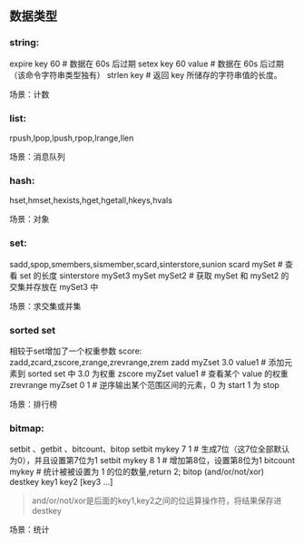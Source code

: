 ## 数据类型

### string:
expire key  60 # 数据在 60s 后过期
setex key 60 value # 数据在 60s 后过期（该命令字符串类型独有）
strlen key # 返回 key 所储存的字符串值的长度。

场景：计数

### list:
rpush,lpop,lpush,rpop,lrange,llen

场景：消息队列

### hash:
hset,hmset,hexists,hget,hgetall,hkeys,hvals

场景：对象

### set:
sadd,spop,smembers,sismember,scard,sinterstore,sunion
scard mySet # 查看 set 的长度
sinterstore mySet3 mySet mySet2 # 获取 mySet 和 mySet2 的交集并存放在 mySet3 中

场景：求交集或并集

### sorted set
相较于set增加了一个权重参数 score:
zadd,zcard,zscore,zrange,zrevrange,zrem
zadd myZset 3.0 value1 # 添加元素到 sorted set 中 3.0 为权重
zscore myZset value1 # 查看某个 value 的权重
zrevrange  myZset 0 1 # 逆序输出某个范围区间的元素，0 为 start  1 为 stop

场景：排行榜

### bitmap:
setbit 、getbit 、bitcount、bitop
setbit mykey 7 1 # 生成7位（这7位全部默认为0），并且设置第7位为1
setbit mykey 8 1 # 增加第8位，设置第8位为1
bitcount mykey   # 统计被被设置为 1 的位的数量,return 2;
bitop (and/or/not/xor) destkey key1 key2 [key3 ...]
>and/or/not/xor是后面的key1,key2之间的位运算操作符，将结果保存进destkey

场景：统计


